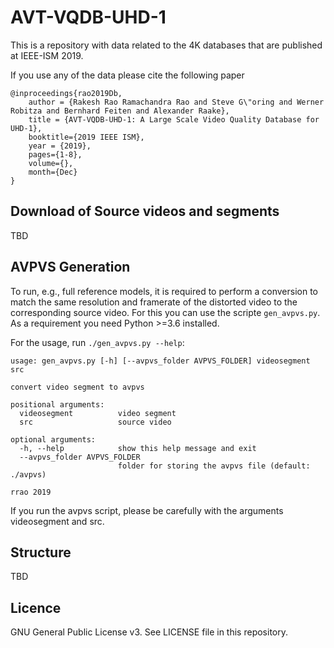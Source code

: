 # AVT-VQDB-UHD-1
This is a repository with data related to the 4K databases that are published at IEEE-ISM 2019.

If you use any of the data please cite the following paper

```
@inproceedings{rao2019Db,
    author = {Rakesh Rao Ramachandra Rao and Steve G\"oring and Werner Robitza and Bernhard Feiten and Alexander Raake},
    title = {AVT-VQDB-UHD-1: A Large Scale Video Quality Database for UHD-1},
    booktitle={2019 IEEE ISM},
    year = {2019},
    pages={1-8},
    volume={},
    month={Dec}
}
```
## Download of Source videos and segments
TBD

## AVPVS Generation
To run, e.g., full reference models, it is required to perform a conversion to match the same resolution and framerate of the distorted video to the corresponding source video.
For this you can use the scripte `gen_avpvs.py`.
As a requirement you need Python >=3.6 installed.

For the usage, run `./gen_avpvs.py --help`:

```
usage: gen_avpvs.py [-h] [--avpvs_folder AVPVS_FOLDER] videosegment src

convert video segment to avpvs

positional arguments:
  videosegment          video segment
  src                   source video

optional arguments:
  -h, --help            show this help message and exit
  --avpvs_folder AVPVS_FOLDER
                        folder for storing the avpvs file (default: ./avpvs)

rrao 2019
```

If you run the avpvs script, please be carefully with the arguments videosegment and src.

## Structure
TBD


## Licence
GNU General Public License v3. See LICENSE file in this repository.

